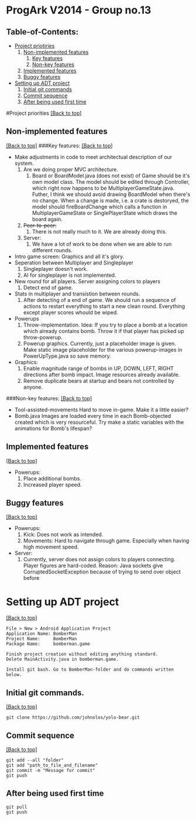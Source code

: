 ProgArk V2014 - Group no.13
=========

Table-of-Contents:
------------------
*	[Project priotiries](#project-priorities)
	1.	[Non-implemented features](#non-implemented-features)
		1.	[Key features](#key-features)
		2.	[Non-key features](#non-key-features)
	2.	[Implemented features](#implemented-features)
	3.	[Buggy features](#buggy-features)
*	[Setting up ADT project](#setting-up-adt-project)
	1.	[Initial git commands](#initial-git-commands)
	2.	[Commit sequence](#commit-sequence)
	3.	[After being used first time](#after-being-used-first-time)
	

#Project priorities
[[Back to top]](#table-of-contents)
## Non-implemented features
[[Back to top]](#table-of-contents)
###Key features:
[[Back to top]](#table-of-contents)
*	Make adjustments in code to meet architectual description of our system.
	1.	Are we doing proper MVC architecture.
		1.	Board or BoardModel.java (does not exist) of Game should be it's own model class.
			The model should be edited through Controller, which right now happens to be MultiplayerGameState.java.
			Futher, I think we should avoid drawing BoardModel when there's no change. When a change is made, i.e. a crate is destoryed, the model should fireBoardChange which calls a function in MultiplayerGameState or SinglePlayerState which draws the board again.
	2.	~~Peer-to-peer:~~
		1.	There is not really much to it. We are already doing this.
	3.	Server:
		1.	We have a lot of work to be done when we are able to run different rounds.
*	Intro game screen: Graphics and all it's glory.
*	Seperation between Multiplayer and Singleplayer
	1.	Singleplayer doesn't work.
	2.	AI for singleplayer is not implemented.
*	New round for all players. Server assigning colors to players
	1.	Detect end of game.
*	Stats in multiplayer and transistion between rounds.
	1. After detecting of a end of game. We should run a sequence of actions to restart everything to start a new clean round. Everything except player scores whould be wiped.
*	Powerups
	1.	Throw-implementation.
		Idea: If you try to place a bomb at a location which already contains bomb. Throw it if that player has picked up throw-powerup.
	2.	Powerup graphics.
		Currently, just a placeholder image is given. Make static image placeholder for the various powerup-images in PowerUpType.java so save memory.
*	Graphics:
	1.	Enable magnitude range of bombs in UP, DOWN, LEFT, RIGHT directions after bomb impact.
		Image resources already available.
	2. Remove duplicate bears at startup and bears not controlled by anyone.

###Non-key features:
[[Back to top]](#table-of-contents)
*	Tool-assisted-movements
	Hard to move in-game. Make it a little easier?
*	Bomb.java
	Images are loaded every time in each Bomb-objected created which is very resourceful.
	Try make a static variables with the animations for Bomb's lifespan?


## Implemented features
[[Back to top]](#table-of-contents)
*	Powerups:
	1.	Place additional bombs.
	2.	Increased player speed.


## Buggy features
[[Back to top]](#table-of-contents)
*	Powerups:
	1.	Kick: Does not work as intended.
	2.	Movements: Hard to navigate through game. Especially when having high movement speed.
*	Server:
	1.	Currently, server does not assign colors to players connecting. Player figures are hard-coded.
		Reason: Java sockets give CorruptedSocketException because of trying to send over object before

# Setting up ADT project
[[Back to top]](#table-of-contents)
```
File > New > Android Application Project
Application Name: BomberMan
Project Name:     BomberMan
Package Name:     bomberman.game

Finish project creation without editing anything standard.
Delete MainActivity.java in bomberman.game.

Install git bash. Go to BomberMan-folder and do commands written below.
```

## Initial git commands.
[[Back to top]](#table-of-contents)
```
git clone https://github.com/johnolos/yolo-bear.git

```

## Commit sequence
[[Back to top]](#table-of-contents)
```
git add --all "folder"
git add "path_to_file_and_filename"
git commit -m "Message for commit"
git push
```
## After being used first time
```
git pull
git push
```

